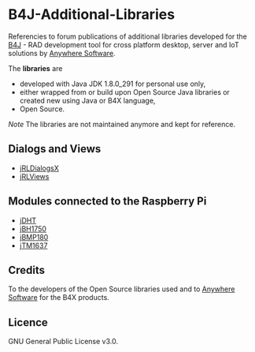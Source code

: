 # B4J-Additional-Libraries
Referencies to forum publications of additional libraries developed for the [B4J](https://www.b4x.com/b4j.html) - RAD development tool for cross platform desktop, server and IoT solutions by [Anywhere Software](https://www.b4x.com).

The **libraries** are 
* developed with Java JDK 1.8.0_291 for personal use only,
* either wrapped from or build upon Open Source Java libraries or created new using Java or B4X language,
* Open Source.

_Note_
The libraries are not maintained anymore and kept for reference.

## Dialogs and Views
* [jRLDialogsX](https://www.b4x.com/android/forum/threads/jrldialogsx-dialogs-library.52416/#content)
* [jRLViews](https://www.b4x.com/android/forum/threads/jrlviews-custom-views.71994/)

## Modules connected to the Raspberry Pi
* [jDHT](https://www.b4x.com/android/forum/threads/raspberry-pi-jdht-digital-output-relative-humidity-temperature-sensors.76975/#content)
* [jBH1750](https://www.b4x.com/android/forum/threads/raspberry-pi-jbh1750-ambient-light-sensor.76980/#content)
* [jBMP180](https://www.b4x.com/android/forum/threads/raspberry-pi-jbmp180-barometric-pressure-temperature-altitude-sensor.76814/#content)
* [jTM1637](https://www.b4x.com/android/forum/threads/raspberry-pi-jtm1637-4-digits-display.76722/#content)

## Credits
To the developers of the Open Source libraries used and to [Anywhere Software](http://www.b4x.com) for the B4X products.

## Licence
GNU General Public License v3.0.
